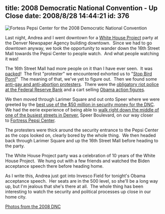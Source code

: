 title: 2008 Democratic National Convention - Up Close
date: 2008/8/28 14:44:21
id: 376
---
![Fortess Pepsi Center for the 2008 Democratic National Convention](/journal_images/mini-IMG_3846-journal.jpg)

Last night, Andrea and I went downtown for a [White House Project](http://www.thewhitehouseproject.org/) party at the Denver Newspaper Agency building downtown.  Since we had to go downtown anyway, we took the opportunity to wander down the 16th Street Mall towards the Pepsi Center to people watch.  And what people watching it was!

The 16th Street Mall had more people on it than I have ever seen.  It was [packed](ViewPhoto.aspx?ID=5776&LINK_ID=DNC2008&PAGE=6)!  The first "protester" we encountered exhorted us to "[Stop Bird Porn!](ViewPhoto.aspx?ID=5777&LINK_ID=DNC2008&PAGE=6)"  The meaning of that, we've yet to figure out.  Then we found some [anti-gay and anti-abortion protesters](ViewPhoto.aspx?ID=5779&LINK_ID=DNC2008&PAGE=6).  There were the [obligatory riot police at the Federal Reserve Bank](ViewPhoto.aspx?ID=5781&LINK_ID=DNC2008&PAGE=5) and a cart selling [Obama action figures](ViewPhoto.aspx?ID=5782&LINK_ID=DNC2008&PAGE=5).

We then moved through Larimer Square and out onto Speer where we were greeted by the [best use of the $50 million in security money for the DNC](ViewPhoto.aspx?ID=5788&LINK_ID=DNC2008&PAGE=3).  We had the eerie experience of being able to [walk right down the middle of one of the busiest streets in Denver](ViewPhoto.aspx?ID=5789&LINK_ID=DNC2008&PAGE=3), Speer Boulevard, on our way closer to [Fortress Pepsi Center](ViewPhoto.aspx?ID=5791&LINK_ID=DNC2008&PAGE=3).

The protesters were thick around the security entrance to the Pepsi Center as the cops looked on, clearly bored by the whole thing.  We then headed back through Larimer Square and up the 16th Street Mall before heading to the party. 

The White House Project party was a celebration of 10 years of the White House Project.  We hung out with a few friends and watched the Biden acceptance speech there before heading home.

As I write this, Andrea just got into Invesco Field for tonight's Obama acceptance speech.  Her seats are in the 500 level, so she'll be a long way up, but I'm jealous that she's there at all.  The whole thing has been interesting to watch the security and political processes up close in our home city.

[Photos from the 2008 DNC](PhotoAlbum.aspx?ID=DNC2008)